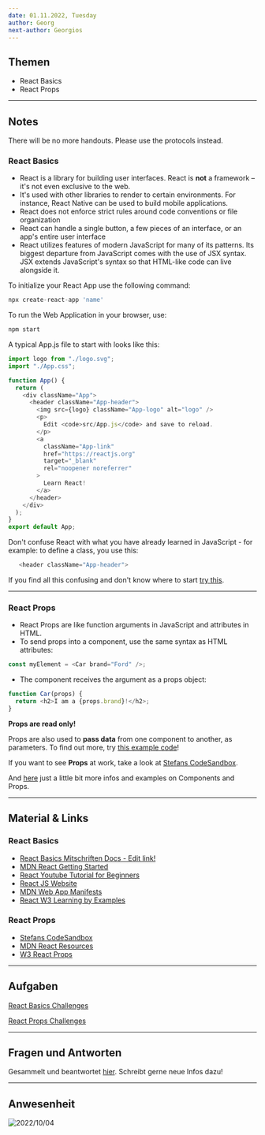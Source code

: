 ```yaml
---
date: 01.11.2022, Tuesday
author: Georg
next-author: Georgios
---
```


## Themen

- React Basics
- React Props

---

## Notes

There will be no more handouts. Please use the protocols instead.

### React Basics

- React is a library for building user interfaces. React is <b>not</b> a framework – it's not even exclusive to the web.
- It's used with other libraries to render to certain environments. For instance, React Native can be used to build mobile applications.
- React does not enforce strict rules around code conventions or file organization
- React can handle a single button, a few pieces of an interface, or an app's entire user interface
- React utilizes features of modern JavaScript for many of its patterns. Its biggest departure from JavaScript comes with the use of JSX syntax. JSX extends JavaScript's syntax so that HTML-like code can live alongside it.

To initialize your React App use the following command:

```js
npx create-react-app 'name'
```

To run the Web Application in your browser, use:

```js
npm start
```

A typical App.js file to start with looks like this:

```js
import logo from "./logo.svg";
import "./App.css";

function App() {
  return (
    <div className="App">
      <header className="App-header">
        <img src={logo} className="App-logo" alt="logo" />
        <p>
          Edit <code>src/App.js</code> and save to reload.
        </p>
        <a
          className="App-link"
          href="https://reactjs.org"
          target="_blank"
          rel="noopener noreferrer"
        >
          Learn React!
        </a>
      </header>
    </div>
  );
}
export default App;
```

Don't confuse React with what you have already learned in JavaScript - for example: to define a class, you use this:

```js
   <header className="App-header">
```

If you find all this confusing and don't know where to start [try this](https://beta.reactjs.org/learn/thinking-in-react).

---

### React Props

- React Props are like function arguments in JavaScript and attributes in HTML.
- To send props into a component, use the same syntax as HTML attributes:

```js
const myElement = <Car brand="Ford" />;
```

- The component receives the argument as a props object:

```js
function Car(props) {
  return <h2>I am a {props.brand}!</h2>;
}
```

<b>Props are read only!</b>

Props are also used to <b>pass data</b> from one component to another, as parameters. To find out more, try [this example code](https://www.w3schools.com/react/react_props.asp)!

If you want to see <b>Props</b> at work, take a look at [Stefans CodeSandbox](https://codesandbox.io/s/ffm-web-22-1-react-props-gezyyl?file=/src/App.js).

And [here](https://reactjs.org/docs/components-and-props.html) just a little bit more infos and examples on Components and Props.

---

## Material & Links

### React Basics

- [React Basics Mitschriften Docs - Edit link!](https://docs.google.com/document/d/1qoNV2_t_qK1RAYzR3A_WUs9pP0N99sPL-a8vVlctrXk/edit#)
- [MDN React Getting Started](https://developer.mozilla.org/en-US/docs/Learn/Tools_and_testing/Client-side_JavaScript_frameworks/React_getting_started)
- [React Youtube Tutorial for Beginners](https://www.youtube.com/watch?v=Ke90Tje7VS0)
- [React JS Website](https://beta.reactjs.org/)
- [MDN Web App Manifests](https://developer.mozilla.org/en-US/docs/Web/Manifest)
- [React W3 Learning by Examples](https://www.w3schools.com/react/default.asp)

### React Props

- [Stefans CodeSandbox](https://codesandbox.io/s/ffm-web-22-1-react-props-gezyyl?file=/src/App.js)
- [MDN React Resources](https://developer.mozilla.org/en-US/docs/Learn/Tools_and_testing/Client-side_JavaScript_frameworks/React_resources)
- [W3 React Props](https://www.w3schools.com/react/react_props.asp)

---

## Aufgaben

[React Basics Challenges](../sessions/react-basics/)

[React Props Challenges](../sessions/react-props/)

---

## Fragen und Antworten

Gesammelt und beantwortet [hier](https://docs.google.com/document/d/1qoNV2_t_qK1RAYzR3A_WUs9pP0N99sPL-a8vVlctrXk/edit#). Schreibt gerne neue Infos dazu!

---

## Anwesenheit

![2022/10/04](../images/2022-11-01.png)
